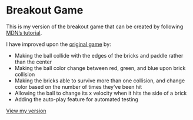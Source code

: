 # Breakout Game #
	
This is my version of the breakout game that can be created by following [MDN’s tutorial](https://developer.mozilla.org/en-US/docs/Games/Tutorials/2D_Breakout_game_pure_JavaScript).


I have improved upon the [original game](http://breakout.enclavegames.com/lesson10.html) by:

* Making the ball collide with the edges of the bricks and paddle rather than the center
* Making the ball color change between red, green, and blue upon brick collision
* Making the bricks able to survive more than one collision, and change color based on the number of times they’ve been hit
* Allowing the ball to change its x velocity when it hits the side of a brick
* Adding the auto-play feature for automated testing

[View my version](https://triolacreative.com/a-breakout-game/)